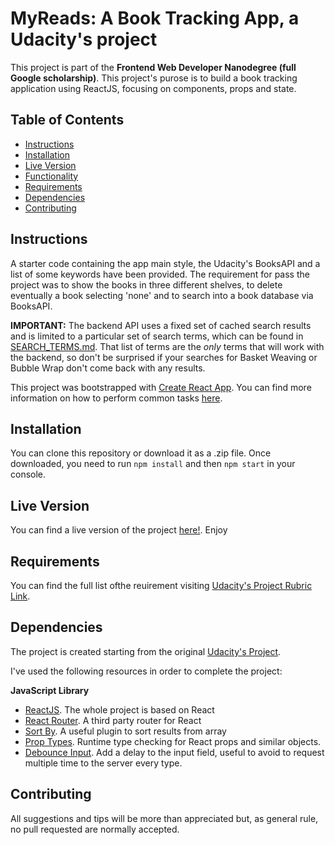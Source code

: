 # MyReads: A Book Tracking App, a Udacity's project

This project is part of the __Frontend Web Developer Nanodegree (full Google scholarship)__. This project's purose is to build a book tracking application using ReactJS, focusing on components, props and state.

## Table of Contents

* [Instructions](#instructions)
* [Installation](#installation)
* [Live Version](#live)
* [Functionality](#functionality)
* [Requirements](#requirements)
* [Dependencies](#dependencies)
* [Contributing](#contributing)

## Instructions

A starter code containing the app main style, the Udacity's BooksAPI and a list of some keywords have been provided. The requirement for pass the project was to show the books in three different shelves, to delete eventually a book selecting 'none' and to search into a book database via BooksAPI.

__IMPORTANT:__ The backend API uses a fixed set of cached search results and is limited to a particular set of search terms, which can be found in [SEARCH_TERMS.md](SEARCH_TERMS.md). That list of terms are the _only_ terms that will work with the backend, so don't be surprised if your searches for Basket Weaving or Bubble Wrap don't come back with any results.

This project was bootstrapped with [Create React App](https://github.com/facebookincubator/create-react-app). You can find more information on how to perform common tasks [here](https://github.com/facebookincubator/create-react-app/blob/master/packages/react-scripts/template/README.md).

## Installation

You can clone this repository or download it as a .zip file.
Once downloaded, you need to run `npm install` and then `npm start` in your console.

## Live Version

You can find a live version of the project [here!](https://ivanteso.github.io/my-reads-reactJS/). Enjoy

## Requirements

You can find the full list ofthe reuirement visiting [Udacity's Project Rubric Link](https://review.udacity.com/#!/rubrics/918/view).

## Dependencies

The project is created starting from the original [Udacity's Project](https://github.com/udacity/reactnd-project-myreads-starter).

I've used the following resources in order to complete the project:

__JavaScript Library__
- [ReactJS](https://reactjs.org/). The whole project is based on React
- [React Router](https://www.npmjs.com/package/react-router). A third party router for React
- [Sort By](https://www.npmjs.com/package/sort-by). A useful plugin to sort results from array
- [Prop Types](https://www.npmjs.com/package/prop-types). Runtime type checking for React props and similar objects.
- [Debounce Input](https://www.npmjs.com/package/react-debounce-input). Add a delay to the input field, useful to avoid to request multiple time to the server every type.

## Contributing

All suggestions and tips will be more than appreciated but, as general rule, no pull requested are normally accepted.
